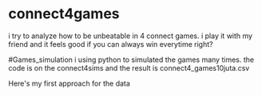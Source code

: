 # connect4games
i try to analyze how to be unbeatable in 4 connect games. i play it with my friend and it feels good if you can always win everytime right?

#Games_simulation
i using python to simulated the games many times. the code is on the connect4sims and the result is connect4_games10juta.csv

Here's my first approach for the data
